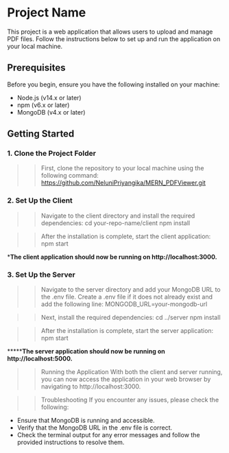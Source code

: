 
# Project Name

This project is a web application that allows users to upload and manage PDF files. Follow the instructions below to set up and run the application on your local machine.

## Prerequisites

Before you begin, ensure you have the following installed on your machine:

- Node.js (v14.x or later)
- npm (v6.x or later)
- MongoDB (v4.x or later)

## Getting Started

### 1. Clone the Project Folder

>> First, clone the repository to your local machine using the following command:
https://github.com/NeluniPriyangika/MERN_PDFViewer.git

### 2. Set Up the Client

>> Navigate to the client directory and install the required dependencies:
cd your-repo-name/client
npm install

>> After the installation is complete, start the client application:
npm start

***********************The client application should now be running on http://localhost:3000.**********************

### 3. Set Up the Server

>> Navigate to the server directory and add your MongoDB URL to the .env file. Create a .env file if it does not already exist and add the following line:
MONGODB_URL=your-mongodb-url

>> Next, install the required dependencies:
cd ../server
npm install

>> After the installation is complete, start the server application:
npm start

*****************************The server application should now be running on http://localhost:5000.************************

>> Running the Application
With both the client and server running, you can now access the application in your web browser by navigating to http://localhost:3000.

>> Troubleshooting
If you encounter any issues, please check the following:

* Ensure that MongoDB is running and accessible.
* Verify that the MongoDB URL in the .env file is correct.
* Check the terminal output for any error messages and follow the provided instructions to resolve them.



